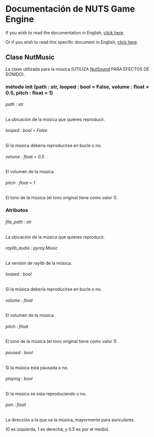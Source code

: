 # Documentación de NUTS Game Engine

If you wish to read the documentation in English, [click here](/DOCUMENTATION/INDEX.md).

Or if you wish to read this specific document in English, [click here](/DOCUMENTATION/FILES/NUTMUSIC.md).

## Clase NutMusic

La clase utilizada para la música (UTILIZA [NutSound](/DOCUMENTATION_Ñ/FILES/NUTSOUND.md) PARA EFECTOS DE SONIDO).

### método init (path : str, looped : bool = False, volume : float = 0.5, pitch : float = 1)

###### path : str

La ubicación de la música que quieres reproducir.

###### looped : bool = False

Si la música debería reproducirse en bucle o no.

###### volume : float = 0.5

El volumen de la música.

###### pitch : float = 1

El tono de la música (el tono original tiene como valor 1).

### Atributos

###### file_path : str

La ubicación de la música que quieres reproducir.

###### raylib_audio : pyray.Music

La versión de raylib de la música.

###### looped : bool

Si la música debería reproducirse en bucle o no.

###### volume : float

El volumen de la música.

###### pitch : float

El tono de la música (el tono original tiene como valor 1).

###### paused : bool

Si la música esta pausada o no.

###### playing : bool

Si la música se esta reproduciendo o no.

###### pan : float

La dirección a la que va la música, mayormente para auriculares.

(0 es izquierda, 1 es derecha, y 0.5 es por el medio).